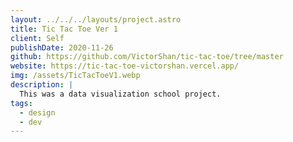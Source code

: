 ```yaml
---
layout: ../../../layouts/project.astro
title: Tic Tac Toe Ver 1
client: Self
publishDate: 2020-11-26
github: https://github.com/VictorShan/tic-tac-toe/tree/master
website: https://tic-tac-toe-victorshan.vercel.app/
img: /assets/TicTacToeV1.webp
description: |
  This was a data visualization school project.
tags:
  - design
  - dev
---
```

